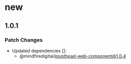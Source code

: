 # new

## 1.0.1

### Patch Changes

- Updated dependencies []:
  - @mindfiredigital/pivothead-web-component@1.0.4
